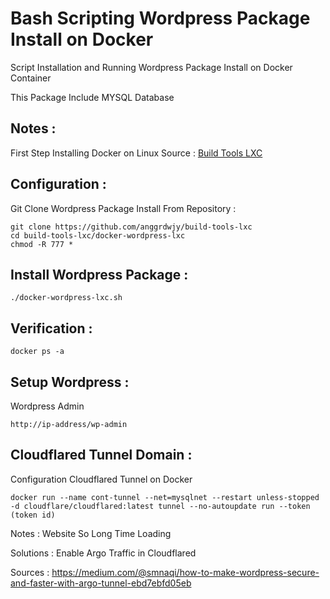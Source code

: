 # Bash Scripting Wordpress Package Install on Docker
Script Installation and Running Wordpress Package Install on Docker Container

This Package Include MYSQL Database

Notes :
---------------
First Step Installing Docker on Linux
Source : [Build Tools LXC](https://github.com/anggrdwjy/build-tools-lxc)

Configuration :
---------------
Git Clone Wordpress Package Install From Repository :
```
git clone https://github.com/anggrdwjy/build-tools-lxc
cd build-tools-lxc/docker-wordpress-lxc
chmod -R 777 *
```

Install Wordpress Package :
-----------------
```
./docker-wordpress-lxc.sh
```

Verification :
---------------
```
docker ps -a
```

Setup Wordpress :
---------------
Wordpress Admin
```
http://ip-address/wp-admin
```

Cloudflared Tunnel Domain :
---------------
Configuration Cloudflared Tunnel on Docker
```
docker run --name cont-tunnel --net=mysqlnet --restart unless-stopped -d cloudflare/cloudflared:latest tunnel --no-autoupdate run --token (token id)
```

Notes : Website So Long Time Loading 

Solutions : Enable Argo Traffic in Cloudflared

Sources : https://medium.com/@smnaqi/how-to-make-wordpress-secure-and-faster-with-argo-tunnel-ebd7ebfd05eb
